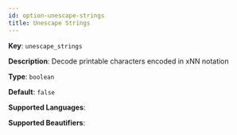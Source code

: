 ```yaml
---
id: option-unescape-strings
title: Unescape Strings
---
```

**Key**: `unescape_strings`

**Description**: Decode printable characters encoded in xNN notation

**Type**: `boolean`

**Default**: `false`

**Supported Languages**: 

**Supported Beautifiers**: 
